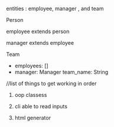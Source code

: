 entities : employee, manager , and team

Person

employee extends person

manager extends employee



Team
+ employees: <Employee>[]
+ manager: Manager
team_name: String

//list of things to get working in order
1. oop classess

2. cli able to read inputs

3. html generator